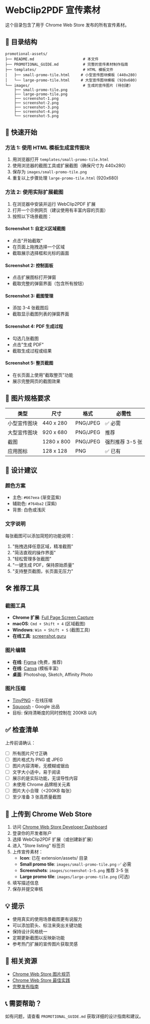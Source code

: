 # WebClip2PDF 宣传素材

这个目录包含了用于 Chrome Web Store 发布的所有宣传素材。

## 📁 目录结构

```
promotional-assets/
├── README.md                      # 本文件
├── PROMOTIONAL_GUIDE.md           # 完整的宣传素材制作指南
├── templates/                     # HTML 模板文件
│   ├── small-promo-tile.html     # 小型宣传图块模板 (440x280)
│   └── large-promo-tile.html     # 大型宣传图块模板 (920x680)
└── images/                        # 生成的宣传图片 (待创建)
    ├── small-promo-tile.png
    ├── large-promo-tile.png
    ├── screenshot-1.png
    ├── screenshot-2.png
    ├── screenshot-3.png
    ├── screenshot-4.png
    └── screenshot-5.png
```

## 🚀 快速开始

### 方法 1: 使用 HTML 模板生成宣传图块

1. 用浏览器打开 `templates/small-promo-tile.html`
2. 使用浏览器的截图工具或扩展截图（确保尺寸为 440x280）
3. 保存为 `images/small-promo-tile.png`
4. 重复以上步骤处理 `large-promo-tile.html` (920x680)

### 方法 2: 使用实际扩展截图

1. 在浏览器中安装并运行 WebClip2PDF 扩展
2. 打开一个示例网页（建议使用有丰富内容的页面）
3. 按照以下场景截图：

#### Screenshot 1: 自定义区域截图
- 点击"开始截取"
- 在页面上拖拽选择一个区域
- 截取展示选择框和光标的画面

#### Screenshot 2: 控制面板
- 点击扩展图标打开弹窗
- 截取完整的弹窗界面（包含所有按钮）

#### Screenshot 3: 截图管理
- 添加 3-4 张截图后
- 截取显示截图列表的弹窗界面

#### Screenshot 4: PDF 生成过程
- 勾选几张截图
- 点击"生成 PDF"
- 截取生成过程或结果

#### Screenshot 5: 整页截图
- 在长页面上使用"截取整页"功能
- 展示完整网页的截图效果

## 📐 图片规格要求

| 类型 | 尺寸 | 格式 | 必需性 |
|------|------|------|--------|
| 小型宣传图块 | 440 x 280 | PNG/JPEG | ✅ 必需 |
| 大型宣传图块 | 920 x 680 | PNG/JPEG | 推荐 |
| 截图 | 1280 x 800 | PNG/JPEG | 强烈推荐 3-5 张 |
| 应用图标 | 128 x 128 | PNG | ✅ 已有 |

## 🎨 设计建议

### 颜色方案
- 主色: `#667eea` (渐变蓝紫)
- 辅助色: `#764ba2` (深紫)
- 背景: 白色或浅灰

### 文字说明
每张截图可以添加简短的功能说明：
1. "拖拽选择任意区域，精准截图"
2. "简洁直观的操作界面"
3. "轻松管理多张截图"
4. "一键生成 PDF，保持原始质量"
5. "支持整页截图，长页面无压力"

## 🛠️ 推荐工具

### 截图工具
- **Chrome 扩展**: [Full Page Screen Capture](https://chrome.google.com/webstore/detail/full-page-screen-capture/fdpohaocaechififmbbbbbknoalclacl)
- **macOS**: `Cmd + Shift + 4` (区域截图)
- **Windows**: `Win + Shift + S` (截图工具)
- **在线工具**: [screenshot.guru](https://screenshot.guru/)

### 图片编辑
- **在线**: [Figma](https://figma.com/) (免费，推荐)
- **在线**: [Canva](https://canva.com/) (模板丰富)
- **桌面**: Photoshop, Sketch, Affinity Photo

### 图片压缩
- [TinyPNG](https://tinypng.com/) - 在线压缩
- [Squoosh](https://squoosh.app/) - Google 出品
- 目标: 保持清晰度的同时控制在 200KB 以内

## ✅ 检查清单

上传前请确认：

- [ ] 所有图片尺寸正确
- [ ] 图片格式为 PNG 或 JPEG
- [ ] 图片内容清晰，无模糊或锯齿
- [ ] 文字大小适中，易于阅读
- [ ] 展示的是实际功能，无误导性内容
- [ ] 未使用 Chrome 品牌相关元素
- [ ] 图片大小合理（<200KB 每张）
- [ ] 至少准备 3 张高质量截图

## 📝 上传到 Chrome Web Store

1. 访问 [Chrome Web Store Developer Dashboard](https://chrome.google.com/webstore/devconsole)
2. 登录你的开发者账户
3. 选择 WebClip2PDF 扩展（或创建新扩展）
4. 进入 "Store listing" 标签页
5. 上传宣传素材：
   - **Icon**: 已在 extension/assets/ 目录
   - **Small promo tile**: `images/small-promo-tile.png` ✅ 必需
   - **Screenshots**: `images/screenshot-1~5.png` 推荐 3-5 张
   - **Large promo tile**: `images/large-promo-tile.png` (可选)
6. 填写描述信息
7. 保存并提交审核

## 💡 提示

- 使用真实的使用场景截图更有说服力
- 可以添加箭头、标注来突出关键功能
- 保持设计风格统一
- 定期更新截图以反映新功能
- 参考热门扩展的宣传图片获取灵感

## 🔗 相关资源

- [Chrome Web Store 图片规范](https://developer.chrome.com/docs/webstore/images/)
- [Chrome Web Store 最佳实践](https://developer.chrome.com/docs/webstore/best_practices/)
- [完整发布指南](../docs/chrome-webstore-publish-guide.md)

## 📞 需要帮助？

如有问题，请查看 `PROMOTIONAL_GUIDE.md` 获取详细的设计指南和建议。
